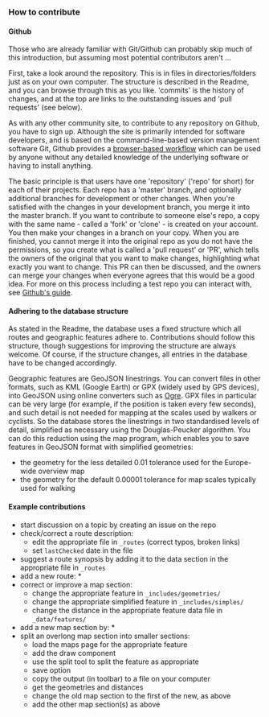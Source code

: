 ### How to contribute

#### Github

Those who are already familiar with Git/Github can probably skip much of this introduction, but assuming most potential contributors aren't ...

First, take a look around the repository. This is in files in directories/folders just as on your own computer. The structure is described in the Readme, and you can browse through this as you like. 'commits' is the history of changes, and at the top are links to the outstanding issues and 'pull requests' (see below).

As with any other community site, to contribute to any repository on Github, you have to sign up. Although the site is primarily intended for software developers, and is based on the command-line-based version management software Git, Github provides a [browser-based workflow](https://help.github.com/articles/github-flow-in-the-browser/) which can be used by anyone without any detailed knowledge of the underlying software or having to install anything.

The basic principle is that users have one 'repository' ('repo' for short) for each of their projects. Each repo has a 'master' branch, and optionally additional branches for development or other changes. When you're satisfied with the changes in your development branch, you merge it into the master branch. If you want to contribute to someone else's repo, a copy with the same name - called a 'fork' or 'clone' - is created on your account. You then make your changes in a branch on your copy. When you are finished, you cannot merge it into the original repo as you do not have the permissions, so you create what is called a 'pull request' or 'PR', which tells the owners of the original that you want to make changes, highlighting what exactly you want to change. This PR can then be discussed, and the owners can merge your changes when everyone agrees that this would be a good idea. For more on this process including a test repo you can interact with, see [Github's guide](https://guides.github.com/activities/forking/).

#### Adhering to the database structure

As stated in the Readme, the database uses a fixed structure which all routes and geographic features adhere to. Contributions should follow this structure, though suggestions for improving the structure are always welcome. Of course, if the structure changes, all entries in the database have to be changed accordingly.

Geographic features are GeoJSON linestrings. You can convert files in other formats, such as KML (Google Earth) or GPX (widely used by GPS devices), into GeoJSON using online converters such as [Ogre](http://ogre.adc4gis.com/). GPX files in particular can be very large (for example, if the position is taken every few seconds), and such detail is not needed for mapping at the scales used by walkers or cyclists. So the database stores the linestrings in two standardised levels of detail, simplified as necessary using the Douglas-Peucker algorithm. You can do this reduction using the map program, which enables you to save features in GeoJSON format with simplified geometries:
* the geometry for the less detailed 0.01 tolerance used for the Europe-wide overview map
* the geometry for the default 0.00001 tolerance for map scales typically used for walking

#### Example contributions

* start discussion on a topic by creating an issue on the repo
* check/correct a route description:
  * edit the appropriate file in `_routes` (correct typos, broken links)
  * set `lastChecked` date in the file
* suggest a route synopsis by adding it to the data section in the appropriate file in `_routes`
* add a new route:
  *
* correct or improve a map section:
  * change the appropriate feature in `_includes/geometries/`
  * change the appropriate simplified feature in `_includes/simples/`
  * change the distance in the appropriate feature data file in `_data/features/`
* add a new map section by:
  *
* split an overlong map section into smaller sections:
  * load the maps page for the appropriate feature
  * add the draw component
  * use the split tool to split the feature as appropriate
  * save option
  * copy the output (in toolbar) to a file on your computer
  * get the geometries and distances
  * change the old map section to the first of the new, as above
  * add the other map section(s) as above
